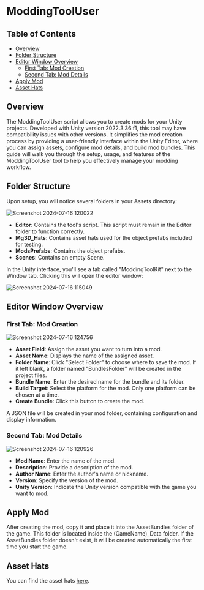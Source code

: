 # ModdingToolUser

## Table of Contents
- [Overview](#overview)
- [Folder Structure](#folder-structure)
- [Editor Window Overview](#editor-window-overview)
  - [First Tab: Mod Creation](#first-tab-mod-creation)
  - [Second Tab: Mod Details](#second-tab-mod-details)
- [Apply Mod](#apply-mod)
- [Asset Hats](#asset-hats)

## Overview
The ModdingToolUser script allows you to create mods for your Unity projects. Developed with Unity version 2022.3.36.f1, this tool may have compatibility issues with other versions. It simplifies the mod creation process by providing a user-friendly interface within the Unity Editor, where you can assign assets, configure mod details, and build mod bundles. This guide will walk you through the setup, usage, and features of the ModdingToolUser tool to help you effectively manage your modding workflow.

## Folder Structure

Upon setup, you will notice several folders in your Assets directory:

![Screenshot 2024-07-16 120022](https://github.com/user-attachments/assets/da7f310b-a907-48cf-b827-bf50567c4bba)

- **Editor**: Contains the tool's script. This script must remain in the Editor folder to function correctly.
- **Mg3D_Hats**: Contains asset hats used for the object prefabs included for testing.
- **ModsPrefabs**: Contains the object prefabs.
- **Scenes**: Contains an empty Scene. 

In the Unity interface, you'll see a tab called "ModdingToolKit" next to the Window tab. Clicking this will open the editor window:

![Screenshot 2024-07-16 115049](https://github.com/user-attachments/assets/78d08ab6-5453-464e-80fc-6ff534583a90) 

## Editor Window Overview

### First Tab: Mod Creation

![Screenshot 2024-07-16 124756](https://github.com/user-attachments/assets/080061b1-5a82-4a3a-b2ad-55b204adf9f9)

- **Asset Field**: Assign the asset you want to turn into a mod.
- **Asset Name**: Displays the name of the assigned asset.
- **Folder Name**: Click "Select Folder" to choose where to save the mod. If it left blank, a folder named "BundlesFolder" will be created in the project files.
- **Bundle Name**: Enter the desired name for the bundle and its folder.
- **Build Target**: Select the platform for the mod. Only one platform can be chosen at a time.
- **Create Bundle**: Click this button to create the mod.

A JSON file will be created in your mod folder, containing configuration and display information.

### Second Tab: Mod Details
![Screenshot 2024-07-16 120926](https://github.com/user-attachments/assets/e624e1a8-f40b-43a5-9362-c80b992cc8f2)

- **Mod Name**: Enter the name of the mod.
- **Description**: Provide a description of the mod.
- **Author Name**: Enter the author's name or nickname.
- **Version**: Specify the version of the mod.
- **Unity Version**: Indicate the Unity version compatible with the game you want to mod.

## Apply Mod

After creating the mod, copy it and place it into the AssetBundles folder of the game. This folder is located inside the (GameName)_Data folder. If the AssetBundles folder doesn't exist, it will be created automatically the first time you start the game.

## Asset Hats

You can find the asset hats [here](https://assetstore.unity.com/packages/3d/hats-pack-urp-163011).
